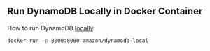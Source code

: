 ## Run DynamoDB Locally in Docker Container

How to run DynamoDB [locally](https://docs.aws.amazon.com/amazondynamodb/latest/developerguide/DynamoDBLocal.html).

```bash
docker run -p 8000:8000 amazon/dynamodb-local
```